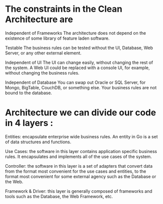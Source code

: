 # The constraints in the Clean Architecture are

Independent of Frameworks
                            The architecture does not depend on the existence of some library of feature laden software.

Testable 
                            The business rules can be tested without the UI, Database, Web Server, or any other external element.


Independent of UI 
                            The UI can change easily, without changing the rest of the system. A Web UI could be replaced with a console UI, for example, without changing the business rules.

Independent of Database 
                            You can swap out Oracle or SQL Server, for Mongo, BigTable, CouchDB, or something else. Your business rules are not bound to the database.                            


# Architecture we can divide our code in 4 layers :

Entities: 
        encapsulate enterprise wide business rules. An entity in Go is a set of data structures and functions.

Use Cases: 
        the software in this layer contains application specific business rules. It encapsulates and implements all of the use cases of the system.        

Controller: 
        the software in this layer is a set of adapters that convert data from the format most convenient for the use cases and entities, to the format most convenient for some external agency such as the Database or the Web.

Framework & Driver: 
                this layer is generally composed of frameworks and tools such as the Database, the Web Framework, etc.                